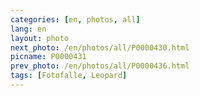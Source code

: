 ```yaml
---
categories: [en, photos, all]
lang: en
layout: photo
next_photo: /en/photos/all/P0000430.html
picname: P0000431
prev_photo: /en/photos/all/P0000436.html
tags: [Fotofalle, Leopard]
---
```

